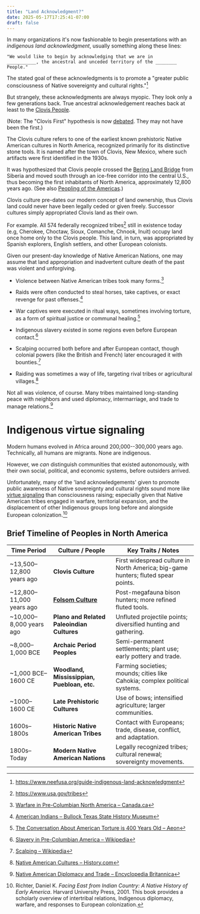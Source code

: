 ```yaml
---
title: "Land Acknowledgment?"
date: 2025-05-17T17:25:41-07:00
draft: false
---
```



In many organizations it's now fashionable to begin presentations
with an _indigenous land acknowledgment_, usually something along
these lines:

    "We would like to begin by acknowledging that we are in
    ___________, the ancestral and unceded territory of the ________
    People."

The stated goal of these acknowledgments is to promote a "greater
public consciousness of Native sovereignty and cultural
rights."[^neefusa]


But strangely, these acknowledgments are always myopic. They look
only a few generations back. True ancestral acknowledgement reaches
back at least to the [Clovis
People](https://en.wikipedia.org/wiki/Clovis_culture).

(Note: The "Clovis First" hypothesis is now
[debated](https://bigthink.com/the-past/ice-free-corridor-clovis-americas/).
They may not have been the first.)

The Clovis culture refers to one of the earliest known prehistoric
Native American cultures in North America, recognized primarily for
its distinctive stone tools. It is named after the town of Clovis,
New Mexico, where such artifacts were first identified in the 1930s.

It was hypothesized that Clovis people crossed the [Bering Land
Bridge](https://en.wikipedia.org/wiki/Beringia) from Siberia and
moved south through an ice-free corridor into the central U.S., thus
becoming the first inhabitants of North America, approximately 12,800
years ago. (See also [Peopling of the
Americas](https://en.wikipedia.org/wiki/Peopling_of_the_Americas).)

Clovis culture pre-dates our modern concept of land ownership, thus
Clovis land could never have been legally ceded or given freely.
Successor cultures simply appropriated Clovis land as their own.

For example. All 574 federally recognized tribes[^recognized] still
in existence today (e.g, Cherokee, Choctaw, Sioux, Comanche, Chnook,
Inuit) occupy land once home only to the Clovis people. This land, in
turn, was appropriated by Spanish explorers, English settlers, and
other European colonists.

Given our present-day knowledge of Native American Nations, one may
assume that land appropriation and inadvertent culture death of the
past was violent and unforgiving.

 * Violence between Native American tribes took many forms.[^violence]

 * Raids were often conducted to steal horses, take captives, or exact
   revenge for past offenses.[^raids]

 * War captives were executed in ritual ways, sometimes involving
   torture, as a form of spiritual justice or communal healing.[^war]

 * Indigenous slavery existed in some regions even before European
   contact.[^slavery]

 * Scalping occurred both before and after European contact, though
   colonial powers (like the British and French) later encouraged it
   with bounties.[^scalping]

 * Raiding was sometimes a way of life, targeting rival tribes or
   agricultural villages.[^raiding]

Not all was violence, of course. Many tribes maintained long-standing
peace with neighbors and used diplomacy, intermarriage, and trade to
manage relations.[^peace]

# Indigenous virtue signaling

Modern humans evolved in Africa around 200,000--300,000 years ago.
Technically, all humans are migrants. None are indigenous.

However, we _can_ distinguish communities that existed autonomously,
with their own social, political, and economic systems, before
outsiders arrived.



Unfortunately, many of the 'land acknowledgements' given to promote
public awareness of Native sovereignty and cultural rights sound more
like [virtue
signaling](https://en.wikipedia.org/wiki/Virtue_signalling) than
consciousness raising; especially given that Native American tribes
engaged in warfare, territorial expansion, and the displacement of
other Indigenous groups long before and alongside European
colonization.[^warfare]


## Brief Timeline of Peoples in North America

| Time Period                    | Culture / People                             | Key Traits / Notes                                                                 |
|-------------------------------|-----------------------------------------------|------------------------------------------------------------------------------------|
| ~13,500–12,800 years ago      | **Clovis Culture**                            | First widespread culture in North America; big-game hunters; fluted spear points. |
| ~12,800–11,000 years ago      | **[Folsom Culture](https://en.wikipedia.org/wiki/Folsom_tradition)**                            | Post-megafauna bison hunters; more refined fluted tools.                          |
| ~10,000–8,000 years ago       | **Plano and Related Paleoindian Cultures**    | Unfluted projectile points; diversified hunting and gathering.                    |
| ~8,000–1,000 BCE              | **Archaic Period Peoples**                    | Semi-permanent settlements; plant use; early pottery and trade.                   |
| ~1,000 BCE–1600 CE            | **Woodland, Mississippian, Puebloan, etc.**   | Farming societies; mounds; cities like Cahokia; complex political systems.        |
| ~1000–1600 CE                 | **Late Prehistoric Cultures**                 | Use of bows; intensified agriculture; larger communities.                         |
| 1600s–1800s                   | **Historic Native American Tribes**           | Contact with Europeans; trade, disease, conflict, and adaptation.                 |
| 1800s–Today                   | **Modern Native American Nations**            | Legally recognized tribes; cultural renewal; sovereignty movements.               |

[^recognized]: https://www.usa.gov/tribes

[^neefusa]: https://www.neefusa.org/guide-indigenous-land-acknowledgment


[^violence]: [Warfare in Pre-Columbian North America – Canada.ca](https://www.canada.ca/en/department-national-defence/services/military-history/history-heritage/popular-books/aboriginal-people-canadian-military/warfare-pre-columbian-north-america.html)

[^raids]: [American Indians – Bullock Texas State History Museum](https://www.thestoryoftexas.com/discover/campfire-stories/american-indians)

[^war]: [The Conversation About American Torture is 400 Years Old – Aeon](https://aeon.co/essays/the-conversation-about-american-torture-is-400-years-old)

[^slavery]: [Slavery in Pre-Columbian America – Wikipedia](https://en.wikipedia.org/wiki/Slavery_in_Pre-Columbian_America)

[^scalping]: [Scalping – Wikipedia](https://en.wikipedia.org/wiki/Scalping)

[^raiding]: [Native American Cultures – History.com](https://www.history.com/articles/native-american-cultures)

[^peace]: [Native American Diplomacy and Trade – Encyclopedia Britannica](https://www.britannica.com/topic/American-Indian/Native-American-history#ref874228)


[^warfare]: Richter, Daniel K. *Facing East from Indian Country: A Native History of Early America*. Harvard University Press, 2001. This book provides a scholarly overview of intertribal relations, Indigenous diplomacy, warfare, and responses to European colonization.
